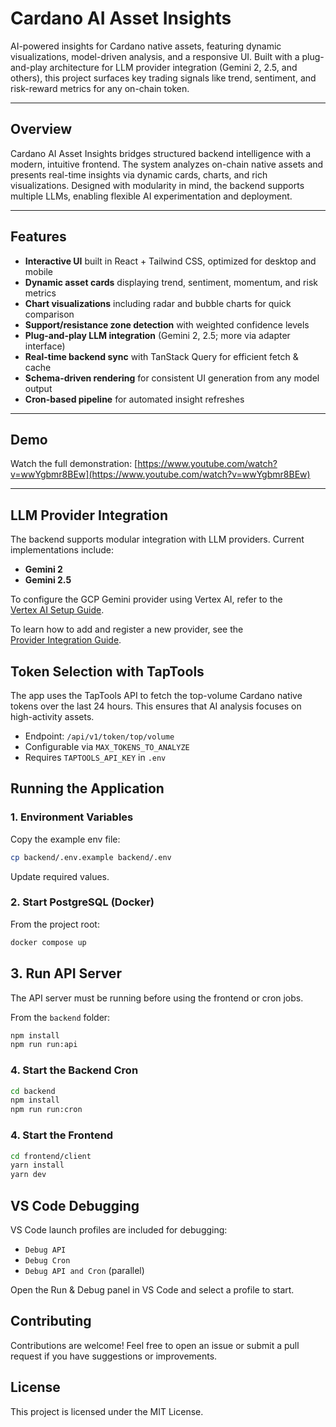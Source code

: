 # Cardano AI Asset Insights

AI-powered insights for Cardano native assets, featuring dynamic visualizations, model-driven analysis, and a responsive UI. Built with a plug-and-play architecture for LLM provider integration (Gemini 2, 2.5, and others), this project surfaces key trading signals like trend, sentiment, and risk-reward metrics for any on-chain token.

---

## Overview

Cardano AI Asset Insights bridges structured backend intelligence with a modern, intuitive frontend. The system analyzes on-chain native assets and presents real-time insights via dynamic cards, charts, and rich visualizations. Designed with modularity in mind, the backend supports multiple LLMs, enabling flexible AI experimentation and deployment.

---

## Features

- **Interactive UI** built in React + Tailwind CSS, optimized for desktop and mobile
- **Dynamic asset cards** displaying trend, sentiment, momentum, and risk metrics
- **Chart visualizations** including radar and bubble charts for quick comparison
- **Support/resistance zone detection** with weighted confidence levels
- **Plug-and-play LLM integration** (Gemini 2, 2.5; more via adapter interface)
- **Real-time backend sync** with TanStack Query for efficient fetch & cache
- **Schema-driven rendering** for consistent UI generation from any model output
- **Cron-based pipeline** for automated insight refreshes

---

## Demo

Watch the full demonstration:
[https://www.youtube.com/watch?v=wwYgbmr8BEw](https://www.youtube.com/watch?v=wwYgbmr8BEw)

---

## LLM Provider Integration

The backend supports modular integration with LLM providers. Current implementations include:

- **Gemini 2**
- **Gemini 2.5**

To configure the GCP Gemini provider using Vertex AI, refer to the  
[Vertex AI Setup Guide](./backend/src/services/llm/providers/gcp/docs/GCP-Provider-Setup.md).

To learn how to add and register a new provider, see the  
[Provider Integration Guide](./backend/src/services/llm/providers/docs/Provider-Integration.md).

## Token Selection with TapTools

The app uses the TapTools API to fetch the top-volume Cardano native tokens over the last 24 hours. This ensures that AI analysis focuses on high-activity assets.

- Endpoint: `/api/v1/token/top/volume`
- Configurable via `MAX_TOKENS_TO_ANALYZE`
- Requires `TAPTOOLS_API_KEY` in `.env`

## Running the Application

### 1. Environment Variables

Copy the example env file:

```bash
cp backend/.env.example backend/.env
```

Update required values.

### 2. Start PostgreSQL (Docker)

From the project root:

```bash
docker compose up
```

## 3. Run API Server

The API server must be running before using the frontend or cron jobs.

From the `backend` folder:

```bash
npm install
npm run run:api
```

### 4. Start the Backend Cron

```bash
cd backend
npm install
npm run run:cron
```

### 4. Start the Frontend

```bash
cd frontend/client
yarn install
yarn dev
```

## VS Code Debugging

VS Code launch profiles are included for debugging:

- `Debug API`
- `Debug Cron`
- `Debug API and Cron` (parallel)

Open the Run & Debug panel in VS Code and select a profile to start.

## Contributing

Contributions are welcome! Feel free to open an issue or submit a pull request if you have suggestions or improvements.

## License

This project is licensed under the MIT License.

```

```

```

```

```

```

